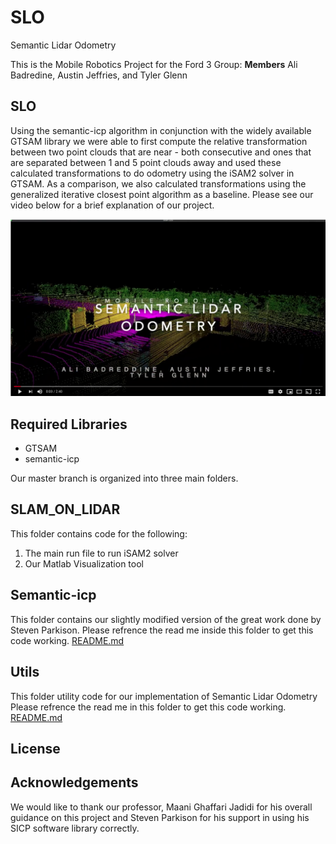 # SLO
Semantic Lidar Odometry

This is the Mobile Robotics Project for the Ford 3 Group: 
__Members__ Ali Badredine, Austin Jeffries, and Tyler Glenn

## SLO

Using the semantic-icp algorithm in conjunction with the widely available GTSAM library we were able to first compute the relative transformation between two point clouds that are near - both consecutive and ones that are separated between 1 and 5 point clouds away and used these calculated transformations to do odometry using the iSAM2 solver in GTSAM. As a comparison, we also calculated transformations using the generalized iterative closest point algorithm as a baseline. Please see our video below for a brief explanation of our project.

[![SLO](utils/images/slo_screen_grab.png)](https://www.youtube.com/watch?v=0wvZ5xyvVrM)

## Required Libraries
* GTSAM
* semantic-icp


Our master branch is organized into three main folders. 


## SLAM_ON_LIDAR

This folder contains code for the following:
1. The main run file to run iSAM2 solver
2. Our Matlab Visualization tool

## Semantic-icp

This folder contains our slightly modified version of the great work done by Steven Parkison. Please refrence the read me inside this folder to get this code working. [README.md](https://github.com/tglenn28/SLO/tree/master/Semantic-icp)

## Utils

This folder utility code for our implementation of Semantic Lidar Odometry
Please refrence the read me in this folder to get this code working. [README.md](https://github.com/tglenn28/SLO/tree/master/utils)

## License


## Acknowledgements

We would like to thank our professor, Maani Ghaffari Jadidi for his overall guidance on this project and Steven Parkison for his support in using his SICP software library correctly.



